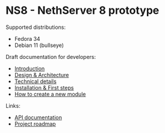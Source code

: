 # NS8 - NethServer 8 prototype

Supported distributions:
- Fedora 34
- Debian 11 (bullseye)

Draft documentation for developers:

- [Introduction](doc/intro.md)
- [Design & Architecture](doc/design.md)
- [Technical details](doc/details.md)
- [Installation  & First steps](doc/installation.md)
- [How to create a new module](doc/new_module.md)

Links:
- [API documentation](https://github.com/NethServer/ns8-scratchpad/tree/apidoc)
- [Project roadmap](https://trello.com/b/R58gtZ8I/ns8-prototype)
